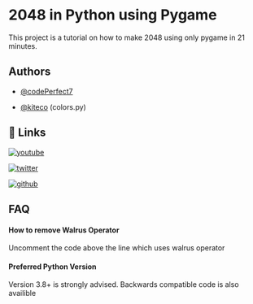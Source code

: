 
# 2048 in Python using Pygame

This project is a tutorial on how to make 2048 using only pygame in 21 minutes.


## Authors

- [@codePerfect7](https://www.github.com/codePerfect7)

- [@kiteco](https://www.github.com/kiteco) (colors.py)

## 🔗 Links
[![youtube](https://img.shields.io/youtube/channel/subscribers/UC-QjHawhd7_p2fR08jW4q_A
)](https://youtube.com/@codeperfect)

[![twitter](https://img.shields.io/twitter/follow/codePerfect7
)](https://twitter.com/codePerfect7)

[![github](https://img.shields.io/github/followers/codePerfect7)](https://github.com/codePerfect7)

## FAQ

#### How to remove Walrus Operator

Uncomment the code above the line which uses walrus operator 

#### Preferred Python Version

Version 3.8+ is strongly advised. Backwards compatible code is also availible

